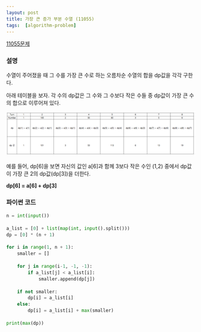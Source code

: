 ```yaml
---
layout: post
title: 가장 큰 증가 부분 수열 (11055)
tags:  [algorithm-problem]
---
```



[11055문제](https://www.acmicpc.net/problem/11055)

### 설명
수열이 주어졌을 때 그 수를 가장 큰 수로 하는 오름차순 수열의 합을 dp값을 각각 구한다.

아래 테이블을 보자. 각 수의 dp값은 그 수와 그 수보다 작은 수들 중 dp값이 가장 큰 수의 합으로 이루어져 있다.

![Alt text](/public/post/2020_02_23_11055/pic1.PNG)

예를 들어, dp[6]을 보면 자신의 값인 a[6]과 함께 3보다 작은 수인 (1,2) 중에서 dp값이 가장 큰 2의 dp값(dp[3])을 더한다.

**dp[6] = a[6] + dp[3]**

### 파이썬 코드
~~~python
n = int(input())

a_list = [0] + list(map(int, input().split()))
dp = [0] * (n + 1)

for i in range(1, n + 1):
    smaller = []

    for j in range(i-1, -1, -1):
        if a_list[j] < a_list[i]:
            smaller.append(dp[j])

    if not smaller:
        dp[i] = a_list[i]
    else:
        dp[i] = a_list[i] + max(smaller)

print(max(dp))
~~~
